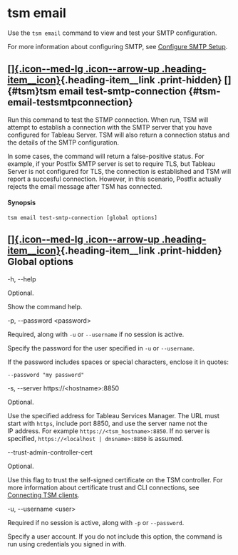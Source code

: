

tsm email
=========
Use the `tsm email` command to view and test your SMTP configuration.

For more information about configuring SMTP, see [Configure SMTP
Setup](https://help.tableau.com/current/server/en-us/config_smtp.htm).

<div>

[[]{.icon--med-lg .icon--arrow-up .heading-item__icon}](https://help.tableau.com/current/server/en-us/cli_email.htm#){.heading-item__link .print-hidden} []{#tsm}tsm email test-smtp-connection {#tsm-email-testsmtpconnection}
-----------------------------------------------------------------------------------------------------------------------------------------------------------------------------------------------

</div>

Run this command to test the STMP connection. When run, TSM will attempt
to establish a connection with the SMTP server that you have configured
for Tableau Server. TSM will also return a connection status and the
details of the SMTP configuration.

In some cases, the command will return a false-positive status. For
example, if your Postfix SMTP server is set to require TLS, but Tableau
Server is not configured for TLS, the connection is established and
TSM will report a succesful connection. However, in this scenario,
Postfix actually rejects the email message after TSM has connected.

<div>

#### Synopsis

</div>

`tsm email test-smtp-connection [global options]`

<div>

[[]{.icon--med-lg .icon--arrow-up .heading-item__icon}](https://help.tableau.com/current/server/en-us/cli_email.htm#){.heading-item__link .print-hidden} Global options
-----------------------------------------------------------------------------------------------------------------------------------------------------------------------

</div>

-h, \--help

Optional.

Show the command help.

-p, \--password \<password\>

Required, along with `-u` or `--username` if no session is active.

Specify the password for the user specified in `-u` or `--username`.

If the password includes spaces or special characters, enclose it in
quotes:

`--password "my password"`

-s, \--server https://\<hostname\>:8850

Optional.

Use the specified address for Tableau Services Manager. The URL must
start with `https`, include port 8850, and use the server name not the
IP address. For example `https://<tsm_hostname>:8850`. If no server is
specified, `https://<localhost | dnsname>:8850` is assumed.

\--trust-admin-controller-cert

Optional.

Use this flag to trust the self-signed certificate on the
TSM controller. For more information about certificate trust and
CLI connections, see [Connecting
TSM clients](https://help.tableau.com/current/server/en-us/tsm_overview.htm#Connecti).

-u, \--username \<user\>

Required if no session is active, along with `-p` or `--password`.

Specify a user account. If you do not include this option, the command
is run using credentials you signed in with.

 
